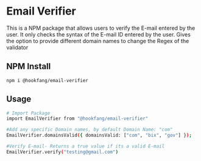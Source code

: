# Email Verifier 

This is a NPM package that allows users to verify the E-mail entered by the user. It only checks the syntax of the E-mail ID entered by the user.
Gives the option to provide different domain names to change the Regex of the validator

## NPM Install

    npm i @hookfang/email-verifier
  
## Usage
```sh
# Import Package 
import EmailVerifier from "@hookfang/email-verifier"

#Add any specific Domain names, by default Domain Name: "com"
EmailVerifier.domainsValid({ domainsValid: ["com", "bix", "gov"] });

#Verify E-mail- Returns a true value if its a valid E-mail
EmailVerifier.verify("testing@gmail.com")

